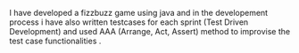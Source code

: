 
I have developed a fizzbuzz game using java and in the developement process i have also written testcases for each sprint (Test Driven Development) and used AAA (Arrange, Act, Assert) method to improvise the test case functionalities .
